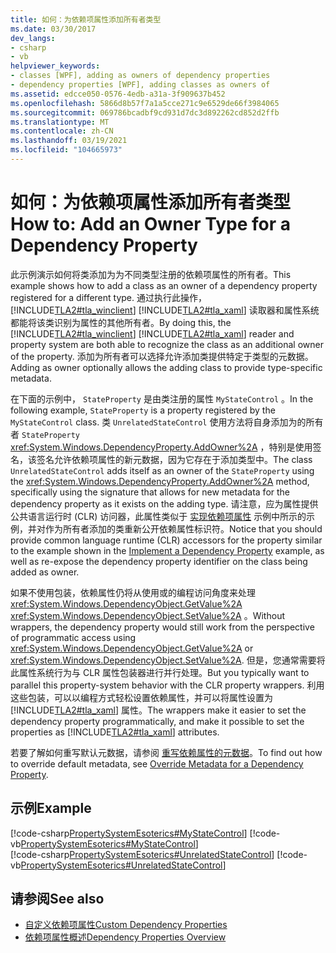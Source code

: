 ```yaml
---
title: 如何：为依赖项属性添加所有者类型
ms.date: 03/30/2017
dev_langs:
- csharp
- vb
helpviewer_keywords:
- classes [WPF], adding as owners of dependency properties
- dependency properties [WPF], adding classes as owners of
ms.assetid: edcce050-0576-4edb-a31a-3f909637b452
ms.openlocfilehash: 5866d8b57f7a1a5cce271c9e6529de66f3984065
ms.sourcegitcommit: 069786bcadbf9cd931d7dc3d892262cd852d2ffb
ms.translationtype: MT
ms.contentlocale: zh-CN
ms.lasthandoff: 03/19/2021
ms.locfileid: "104665973"
---
```

# <a name="how-to-add-an-owner-type-for-a-dependency-property"></a><span data-ttu-id="50066-102">如何：为依赖项属性添加所有者类型</span><span class="sxs-lookup"><span data-stu-id="50066-102">How to: Add an Owner Type for a Dependency Property</span></span>
<span data-ttu-id="50066-103">此示例演示如何将类添加为为不同类型注册的依赖项属性的所有者。</span><span class="sxs-lookup"><span data-stu-id="50066-103">This example shows how to add a class as an owner of a dependency property registered for a different type.</span></span> <span data-ttu-id="50066-104">通过执行此操作， [!INCLUDE[TLA2#tla_winclient](../../../includes/tla2sharptla-winclient-md.md)] [!INCLUDE[TLA2#tla_xaml](../../../includes/tla2sharptla-xaml-md.md)] 读取器和属性系统都能将该类识别为属性的其他所有者。</span><span class="sxs-lookup"><span data-stu-id="50066-104">By doing this, the [!INCLUDE[TLA2#tla_winclient](../../../includes/tla2sharptla-winclient-md.md)] [!INCLUDE[TLA2#tla_xaml](../../../includes/tla2sharptla-xaml-md.md)] reader and property system are both able to recognize the class as an additional owner of the property.</span></span> <span data-ttu-id="50066-105">添加为所有者可以选择允许添加类提供特定于类型的元数据。</span><span class="sxs-lookup"><span data-stu-id="50066-105">Adding as owner optionally allows the adding class to provide type-specific metadata.</span></span>  
  
 <span data-ttu-id="50066-106">在下面的示例中， `StateProperty` 是由类注册的属性 `MyStateControl` 。</span><span class="sxs-lookup"><span data-stu-id="50066-106">In the following example, `StateProperty` is a property registered by the `MyStateControl` class.</span></span> <span data-ttu-id="50066-107">类 `UnrelatedStateControl` 使用方法将自身添加为的所有者 `StateProperty` <xref:System.Windows.DependencyProperty.AddOwner%2A> ，特别是使用签名，该签名允许依赖项属性的新元数据，因为它存在于添加类型中。</span><span class="sxs-lookup"><span data-stu-id="50066-107">The class `UnrelatedStateControl` adds itself as an owner of the `StateProperty` using the <xref:System.Windows.DependencyProperty.AddOwner%2A> method, specifically using the signature that allows for new metadata for the dependency property as it exists on the adding type.</span></span> <span data-ttu-id="50066-108">请注意，应为属性提供公共语言运行时 (CLR) 访问器，此属性类似于 [实现依赖项属性](how-to-implement-a-dependency-property.md) 示例中所示的示例，并对作为所有者添加的类重新公开依赖属性标识符。</span><span class="sxs-lookup"><span data-stu-id="50066-108">Notice that you should provide common language runtime (CLR) accessors for the property similar to the example shown in the [Implement a Dependency Property](how-to-implement-a-dependency-property.md) example, as well as re-expose the dependency property identifier on the class being added as owner.</span></span>  
  
 <span data-ttu-id="50066-109">如果不使用包装，依赖属性仍将从使用或的编程访问角度来处理 <xref:System.Windows.DependencyObject.GetValue%2A> <xref:System.Windows.DependencyObject.SetValue%2A> 。</span><span class="sxs-lookup"><span data-stu-id="50066-109">Without wrappers, the dependency property would still work from the perspective of programmatic access using <xref:System.Windows.DependencyObject.GetValue%2A> or <xref:System.Windows.DependencyObject.SetValue%2A>.</span></span> <span data-ttu-id="50066-110">但是，您通常需要将此属性系统行为与 CLR 属性包装器进行并行处理。</span><span class="sxs-lookup"><span data-stu-id="50066-110">But you typically want to parallel this property-system behavior with the CLR property wrappers.</span></span> <span data-ttu-id="50066-111">利用这些包装，可以以编程方式轻松设置依赖属性，并可以将属性设置为 [!INCLUDE[TLA2#tla_xaml](../../../includes/tla2sharptla-xaml-md.md)] 属性。</span><span class="sxs-lookup"><span data-stu-id="50066-111">The wrappers make it easier to set the dependency property programmatically, and make it possible to set the properties as [!INCLUDE[TLA2#tla_xaml](../../../includes/tla2sharptla-xaml-md.md)] attributes.</span></span>  
  
 <span data-ttu-id="50066-112">若要了解如何重写默认元数据，请参阅 [重写依赖属性的元数据](how-to-override-metadata-for-a-dependency-property.md)。</span><span class="sxs-lookup"><span data-stu-id="50066-112">To find out how to override default metadata, see [Override Metadata for a Dependency Property](how-to-override-metadata-for-a-dependency-property.md).</span></span>  
  
## <a name="example"></a><span data-ttu-id="50066-113">示例</span><span class="sxs-lookup"><span data-stu-id="50066-113">Example</span></span>  
 [!code-csharp[PropertySystemEsoterics#MyStateControl](~/samples/snippets/csharp/VS_Snippets_Wpf/PropertySystemEsoterics/CSharp/SDKSampleLibrary/class1.cs#mystatecontrol)]
 [!code-vb[PropertySystemEsoterics#MyStateControl](~/samples/snippets/visualbasic/VS_Snippets_Wpf/PropertySystemEsoterics/visualbasic/sdksamplelibrary/class1.vb#mystatecontrol)]  
[!code-csharp[PropertySystemEsoterics#UnrelatedStateControl](~/samples/snippets/csharp/VS_Snippets_Wpf/PropertySystemEsoterics/CSharp/SDKSampleLibrary/class1.cs#unrelatedstatecontrol)]
[!code-vb[PropertySystemEsoterics#UnrelatedStateControl](~/samples/snippets/visualbasic/VS_Snippets_Wpf/PropertySystemEsoterics/visualbasic/sdksamplelibrary/class1.vb#unrelatedstatecontrol)]  
  
## <a name="see-also"></a><span data-ttu-id="50066-114">请参阅</span><span class="sxs-lookup"><span data-stu-id="50066-114">See also</span></span>

- [<span data-ttu-id="50066-115">自定义依赖项属性</span><span class="sxs-lookup"><span data-stu-id="50066-115">Custom Dependency Properties</span></span>](custom-dependency-properties.md)
- [<span data-ttu-id="50066-116">依赖项属性概述</span><span class="sxs-lookup"><span data-stu-id="50066-116">Dependency Properties Overview</span></span>](dependency-properties-overview.md)
